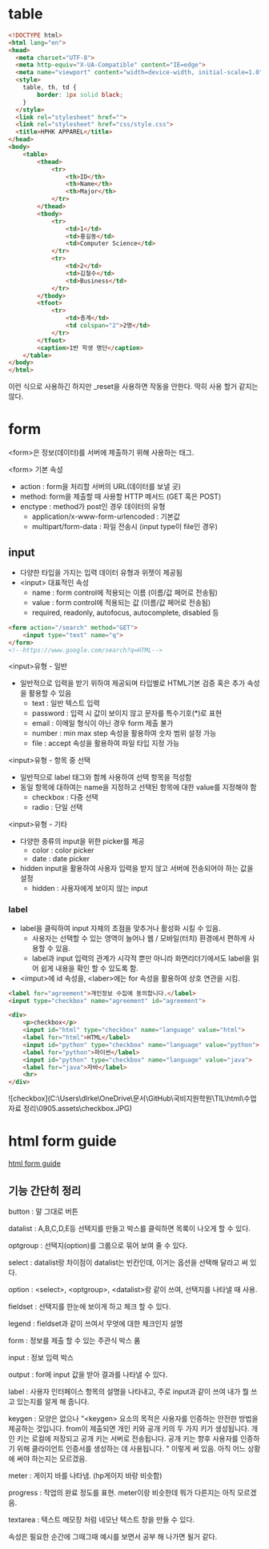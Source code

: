 # table

```html
<!DOCTYPE html>
<html lang="en">
<head>
  <meta charset="UTF-8">
  <meta http-equiv="X-UA-Compatible" content="IE=edge">
  <meta name="viewport" content="width=device-width, initial-scale=1.0">
  <style>
    table, th, td {
        border: 1px solid black;
    }
  </style>
  <link rel="stylesheet" href="">
  <link rel="stylesheet" href="css/style.css">
  <title>HPHK APPAREL</title>
</head>
<body>
    <table>
        <thead>
            <tr>
                <th>ID</th>
                <th>Name</th>
                <th>Major</th>
            </tr>
        </thead>
        <tbody>
            <tr>
                <td>1</td>
                <td>홍길동</td>
                <td>Computer Science</td>
            </tr>
            <tr>
                <td>2</td>
                <td>김철수</td>
                <td>Business</td>
            </tr>
        </tbody>
        <tfoot>
            <tr>
                <td>총계</td>
                <td colspan="2">2명</td>
            </tr>
        </tfoot>
        <caption>1반 학생 명단</caption>
    </table>
</body>
</html>
```

이런 식으로 사용하긴 하지만 _reset을 사용하면 작동을 안한다. 딱히 사용 할거 같지는 않다. 

# form 

\<form>은 정보(데이터)를 서버에 제출하기 위해 사용하는 태그.

\<form> 기본 속성

- action : form을 처리할 서버의 URL(데이터를 보낼 곳)
- method: form을 제출할 때 사용할 HTTP 메서드 (GET 혹은 POST)
- enctype : method가 post인 경우 데이터의 유형
  - application/x-www-form-urlencoded : 기본값
  - multipart/form-data : 파일 전송시 (input type이 file인 경우)

## input

- 다양한 타입을 가지는 입력 데이터 유형과 위젯이 제공됨
- \<input> 대표적인 속성
  - name : form control에 적용되는 이름 (이름/값 페어로 전송됨)
  - value : form control에 적용되는 값 (이름/값 페어로 전송됨)
  - required, readonly, autofocus, autocomplete, disabled 등

```html
<form action="/search" method="GET">
	<input type="text" name="q">
</form>
<!--https://www.google.com/search?q=HTML-->
```

\<input>유형 - 일반

- 일반적으로 입력을 받기 위하여 제공되며 타입별로 HTML기본 검증 혹은 추가 속성을 활용할 수 있음
  - text : 일반 텍스트 입력
  - password : 입력 시 값이 보이지 않고 문자를 특수기호(*)로 표현
  - email : 이메일 형식이 아닌 경우 form 제출 불가
  - number : min max step 속성을 활용하여 숫자 범위 설정 가능
  - file : accept 속성을 활용하여 파일 타입 지정 가능

\<input>유형 - 항목 중 선택

- 일반적으로 label 태그와 함께 사용하여 선택 항목을 적성함
- 동일 항목에 대하여는 name을 지정하고 선택된 항목에 대한 value를 지정해야 함
  - checkbox : 다중 선택
  - radio : 단일 선택

\<input>유형 - 기타

- 다양한 종류의 input을 위한 picker를 제공
  - color : color picker
  - date : date picker
- hidden input을 활용하여 사용자 입력을 받지 않고 서버에 전송되어야 하는 값을 설정
  - hidden : 사용자에게 보이지 않는 input

### label

- label을 클릭하여 input 자체의 초점을 맞추거나 활성화 시킬 수 있음.
  - 사용자는 선택할 수 있는 영역이 늘어나 웹 / 모바일(터치) 환경에서 편하게 사용할 수 있음.
  - label과 input 입력의 관계가 시각적 뿐만 아니라 화면리더기에서도 label을 읽어 쉽게 내용을 확인 할 수 있도록 함.
- \<imput>에 id 속성을, \<laber>에는 for 속성을 활용하여 상호 연관을 시킴.

```html
<label for="agreement">개인정보 수집에 동의합니다.</label>
<input type="checkbox" name="agreement" id="agreement">
```



```html
<div>
    <p>checkbox</p>
    <input id="html" type="checkbox" name="language" value="html">
    <label for="html">HTML</label>
    <input id="python" type="checkbox" name="language" value="python">
    <label for="python">파이썬</label>
    <input id="python" type="checkbox" name="language" value="java">
    <label for="java">자바</label>
    <hr>
</div>
```

![checkbox](C:\Users\dlrke\OneDrive\문서\GitHub\국비지원학원\TIL\html\수업자료 정리\0905.assets\checkbox.JPG)

# html form guide

[html form guide](https://developer.mozilla.org/ko/docs/Learn/Forms)

## 기능 간단히 정리

button : 말 그대로 버튼

datalist : A,B,C,D,E등 선택지를 만들고 박스를 클릭하면 목록이 나오게 할 수 있다. 

optgroup : 선택지(option)를 그룹으로 묶어 보여 줄 수 있다. 

select : datalist랑 차이점이 datalist는 빈칸인데, 이거는 옵션을 선택해 달라고 써 있다. 

option : \<select>, \<optgroup>, \<datalist>랑 같이 쓰여, 선택지를 나타낼 때 사용. 

fieldset : 선택지를 한눈에 보이게 하고 체크 할 수 있다. 

legend : fieldset과 같이 쓰여서 무엇에 대한 체크인지 설명

form : 정보를 제출 할 수 있는 주관식 박스 품

input : 정보 입력 박스

output : for에 input 값을 받아 결과를 나타낼 수 있다. 

label : 사용자 인터페이스 항목의 설명을 나타내고, 주로 input과 같이 쓰여 내가 뭘 쓰고 있는지를 알게 해 줍니다. 

keygen : 모양은 없으나 "\<keygen> 요소의 목적은 사용자를 인증하는 안전한 방법을 제공하는 것입니다. from이 제출되면 개인 키와 공개 키의 두 가지 키가 생성됩니다. 개인 키는 로컬에 저장되고 공개 키는 서버로 전송됩니다. 공개 키는 향후 사용자를 인증하기 위해 클라이언트 인증서를 생성하는 데 사용됩니다. "  이렇게 써 있음.  아직 어느 상황에 써야 하는지는 모르겠음.

meter : 게이지 바를 나타냄. (hp게이지 바랑 비슷함)

progress : 작업의 완료 정도를 표현. meter이랑 비슷한데 뭐가 다른지는 아직 모르겠음. 

textarea : 텍스트 메모장 처럼 네모난 텍스트 창을 만들 수 있다. 



속성은 필요한 순간에 그때그때 예시를 보면서 공부 해 나가면 될거 같다. 

